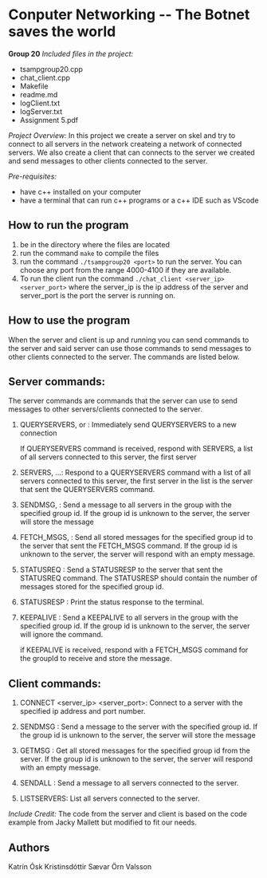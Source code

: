 # Conputer Networking -- The Botnet saves the world

**Group 20**
_Included files in the project:_
- tsampgroup20.cpp
- chat_client.cpp
- Makefile
- readme.md
- logClient.txt
- logServer.txt
- Assignment 5.pdf


_Project Overview:_
In this project we create a server on skel and try to connect to all servers in the network createing a network of connected servers. We also create a client that can connects to the server we created  and send messages to other clients connected to the server.

_Pre-requisites:_

- have c++ installed on your computer
- have a terminal that can run c++ programs or a c++ IDE such as VScode

## How to run the program

1. be in the directory where the files are located
2. run the command `make` to compile the files
3. run the command `./tsampgroup20 <port>` to run the server. You can choose any port from the range 4000-4100 if they are available.
4. To run the client run the command `./chat_client <server_ip> <server_port>` where the server_ip is the ip address of the server and server_port is the port the server is running on.

## How to use the program

When the server and client is up and running you can send commands to the server and said server can use those commands to send messages to other clients connected to the server. The commands are listed below.

## Server commands:

The server commands are commands that the server can use to send messages to other servers/clients connected to the server.

1. QUERYSERVERS, <GroupId> or <GroupId> <ServerIp> <ServerPort>: 
    Immediately send QUERYSERVERS to a new connection

    If QUERYSERVERS command is received, respond with SERVERS, a list of all servers connected to this server, the first server 

2. SERVERS, <GroupId> <ServerIp> <ServerPort> <ServerIp> <ServerPort> ...: 
    Respond to a QUERYSERVERS command with a list of all servers connected to this server, the first server in the list is the server that sent the QUERYSERVERS command.

3. SENDMSG, <GroupId> <Message>: 
    Send a message to all servers in the group with the specified group id. If the group id is unknown to the server, the server will store the message

4. FETCH_MSGS, <GroupId>: 
    Send all stored messages for the specified group id to the server that sent the FETCH_MSGS command. If the group id is unknown to the server, the server will respond with an empty message.

5. STATUSREQ <GroupId>: 
    Send a STATUSRESP to the server that sent the STATUSREQ command. The STATUSRESP should contain the number of messages stored for the specified group id.

6. STATUSRESP <GroupId> <NumberOfMessages>:
    Print the status response to the terminal.

7. KEEPALIVE <GroupId>: 
    Send a KEEPALIVE to all servers in the group with the specified group id. If the group id is unknown to the server, the server will ignore the command.

    if KEEPALIVE is received, respond with a FETCH_MSGS command for the groupId to receive and store the message.

## Client commands:

1. CONNECT <server_ip> <server_port>:
    Connect to a server with the specified ip address and port number. 

2. SENDMSG <GroupId> <Message>: 
    Send a message to the server with the specified group id. If the group id is unknown to the server, the server will store the message

3. GETMSG <GroupId>: 
    Get all stored messages for the specified group id from the server. If the group id is unknown to the server, the server will respond with an empty message.

4. SENDALL <Message>: 
    Send a message to all servers connected to the server.

5. LISTSERVERS: 
    List all servers connected to the server.



_Include Credit:_
The code from the server and client is based on the code example from Jacky Mallett but modified to fit our needs. 

## Authors
Katrín Ósk Kristinsdóttir
Sævar Örn Valsson